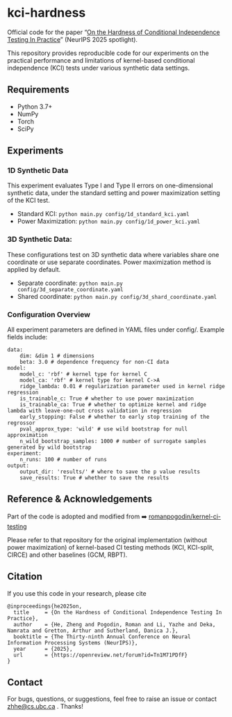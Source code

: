 # kci-hardness
Official code for the paper “[On the Hardness of Conditional Independence Testing In Practice](https://neurips.cc/virtual/2025/poster/117818)” (NeurIPS 2025 spotlight).

This repository provides reproducible code for our experiments on the practical performance and limitations of kernel-based conditional independence (KCI) tests under various synthetic data settings.


## Requirements

- Python 3.7+
- NumPy
- Torch
- SciPy

## Experiments
### 1D Synthetic Data 
This experiment evaluates Type I and Type II errors on one-dimensional synthetic data, under the standard setting and power maximization setting of the KCI test.
- Standard KCI: ```python main.py config/1d_standard_kci.yaml```
- Power Maximization: ```python main.py config/1d_power_kci.yaml```
### 3D Synthetic Data:
These configurations test on 3D synthetic data where variables share one coordinate or use separate coordinates. Power maximization method is applied by default.
- Separate coordinate: ```python main.py config/3d_separate_coordinate.yaml```
- Shared coordinate: ```python main.py config/3d_shard_coordinate.yaml```

### Configuration Overview
All experiment parameters are defined in YAML files under config/.
Example fields include:
```
data:
    dim: &dim 1 # dimensions
    beta: 3.0 # dependence frequency for non-CI data
model:
    model_c: 'rbf' # kernel type for kernel C
    model_ca: 'rbf' # kernel type for kernel C->A
    ridge_lambda: 0.01 # regularization parameter used in kernel ridge regression
    is_trainable_c: True # whether to use power maximization
    is_trainable_ca: True # whether to optimize kernel and ridge lambda with leave-one-out cross validation in regression
    early_stopping: False # whether to early stop training of the regrossor
    pval_approx_type: 'wild' # use wild bootstrap for null approximation
    n_wild_bootstrap_samples: 1000 # number of surrogate samples generated by wild bootstrap
experiment:
    n_runs: 100 # number of runs
output:
    output_dir: 'results/' # where to save the p value results
    save_results: True # whether to save the results
```
## Reference & Acknowledgements
Part of the code is adopted and modified from
➡️ [romanpogodin/kernel-ci-testing](https://github.com/romanpogodin/kernel-ci-testing/tree/main)

Please refer to that repository for the original implementation (without power maximization) of kernel-based CI testing methods (KCI, KCI-split, CIRCE) and other baselines (GCM, RBPT).

## Citation
If you use this code in your research, please cite
```
@inproceedings{he2025on,
  title     = {On the Hardness of Conditional Independence Testing In Practice},
  author    = {He, Zheng and Pogodin, Roman and Li, Yazhe and Deka, Namrata and Gretton, Arthur and Sutherland, Danica J.},
  booktitle = {The Thirty-ninth Annual Conference on Neural Information Processing Systems (NeurIPS)},
  year      = {2025},
  url       = {https://openreview.net/forum?id=Tn1M71PDfF}
}
```

## Contact
For bugs, questions, or suggestions, feel free to raise an issue or contact zhhe@cs.ubc.ca . 
Thanks!
